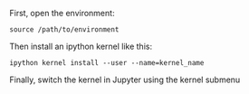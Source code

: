 First, open the environment:

```
source /path/to/environment
```

Then install an ipython kernel like this:

```
ipython kernel install --user --name=kernel_name
```

Finally, switch the kernel in Jupyter using the kernel submenu
